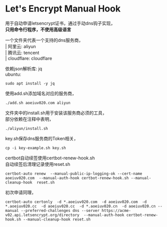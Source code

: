 # Let's Encrypt Manual Hook
用于自动申请letsencrypt证书，通过手动dns钩子实现，  
**只用命令行程序，不使用高级语言**  

一个文件夹代表一个支持的dns服务商，    
| 阿里云: aliyun  
| 腾讯云: tencent  
| cloudflare: cloudflare  

依赖json解析库: jq  
ubuntu:
```
sudo apt install -y jq
```

使用add.sh添加域名对应的服务商，  
```
./add.sh aoeiuv020.com aliyun
```

文件夹中的install.sh用于安装该服务商必须的工具，  
部分依赖在注释中表明，  
```
./aliyun/install.sh
```

key.sh保存dns服务商的Token相关，
```
cp -i key-example.sh key.sh
```

certbot自动续签使用certbot-renew-hook.sh  
自动续签后清理记录使用reset.sh  
```
certbot-auto renew  --manual-public-ip-logging-ok --cert-name aoeiuv020.com  --manual-auth-hook certbot-renew-hook.sh --manual-cleanup-hook  reset.sh
```

初次申请同理，  
```
certbot-auto certonly  -d *.aoeiuv020.com  -d aoeiuv020.com  -d *.aoeiuv020.cc  -d aoeiuv020.cc  -d *.aoeiuv020.cn  -d aoeiuv020.cn --manual --preferred-challenges dns --server https://acme-v02.api.letsencrypt.org/directory  --manual-auth-hook certbot-renew-hook.sh --manual-cleanup-hook reset.sh
```


